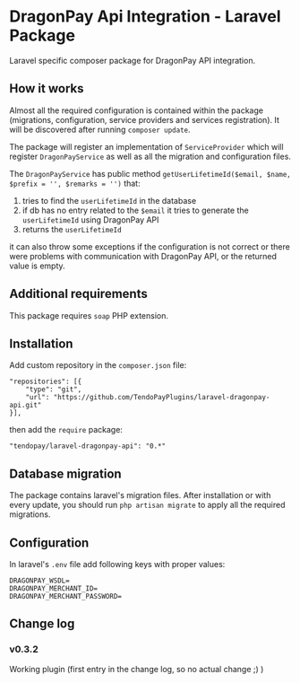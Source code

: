 # DragonPay Api Integration - Laravel Package
Laravel specific composer package for DragonPay API integration.

## How it works

Almost all the required configuration is contained within the package (migrations, configuration, service providers and services registration). 
It will be discovered after running `composer update`.

The package will register an implementation of `ServiceProvider` which will register `DragonPayService` as well as all the migration and configuration files.

The `DragonPayService` has public method `getUserLifetimeId($email, $name, $prefix = '', $remarks = '')` that:
1. tries to find the `userLifetimeId` in the database
2. if db has no entry related to the `$email` it tries to generate the `userLifetimeId` using DragonPay API
3. returns the `userLifetimeId`

it can also throw some exceptions if the configuration is not correct or there were problems with communication with DragonPay API, or the returned value is empty.

## Additional requirements

This package requires `soap` PHP extension. 

## Installation

Add custom repository in the `composer.json` file:

```
"repositories": [{
    "type": "git",
    "url": "https://github.com/TendoPayPlugins/laravel-dragonpay-api.git"
}],
```

then add the `require` package:
```
"tendopay/laravel-dragonpay-api": "0.*"
```

## Database migration

The package contains laravel's migration files. After installation or with every update, you should run `php artisan migrate` to apply all the required migrations.


## Configuration

In laravel's `.env` file add following keys with proper values:
```
DRAGONPAY_WSDL=
DRAGONPAY_MERCHANT_ID=
DRAGONPAY_MERCHANT_PASSWORD=
```

## Change log

### v0.3.2
Working plugin (first entry in the change log, so no actual change ;) )
